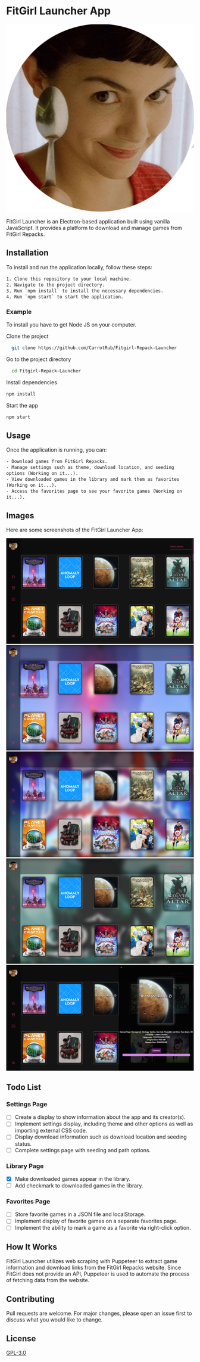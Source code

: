 # FitGirl Launcher App

![FitGirl Launcher Logo](src/private/icons/fitgirl_icon.png)

FitGirl Launcher is an Electron-based application built using vanilla JavaScript. It provides a platform to download and manage games from FitGirl Repacks.

## Installation

To install and run the application locally, follow these steps:

    1. Clone this repository to your local machine.
    2. Navigate to the project directory.
    3. Run `npm install` to install the necessary dependencies.
    4. Run `npm start` to start the application.

### Example
To install you have to get Node JS on your computer.

Clone the project  

~~~bash  
  git clone https://github.com/CarrotRub/Fitgirl-Repack-Launcher
~~~

Go to the project directory  

~~~bash  
  cd Fitgirl-Repack-Launcher
~~~

Install dependencies  

~~~bash  
npm install
~~~

Start the app

~~~bash  
npm start
~~~  

## Usage

Once the application is running, you can:

    - Download games from FitGirl Repacks.
    - Manage settings such as theme, download location, and seeding options (Working on it...).
    - View downloaded games in the library and mark them as favorites (Working on it...).
    - Access the favorites page to see your favorite games (Working on it...).

## Images

Here are some screenshots of the FitGirl Launcher App:

![Screenshot 1](src/private/images/Screenshot1.png)
![Screenshot 2](src/private/images/Screenshot2.png)
![Screenshot 3](src/private/images/Screenshot3.png)
![Screenshot 4](src/private/images/Screenshot4.png)
![Screenshot 5](src/private/images/Screenshot5.png)

## Todo List

### Settings Page

- [ ]  Create a display to show information about the app and its creator(s).
- [ ]  Implement settings display, including theme and other options as well as importing external CSS code.
- [ ]  Display download information such as download location and seeding status.
- [ ]  Complete settings page with seeding and path options.

### Library Page

- [x]  Make downloaded games appear in the library.
- [ ]  Add checkmark to downloaded games in the library.

### Favorites Page

- [ ]  Store favorite games in a JSON file and localStorage.
- [ ]  Implement display of favorite games on a separate favorites page.
- [ ]  Implement the ability to mark a game as a favorite via right-click option.

## How It Works

FitGirl Launcher utilizes web scraping with Puppeteer to extract game information and download links from the FitGirl Repacks website. Since FitGirl does not provide an API, Puppeteer is used to automate the process of fetching data from the website.

## Contributing

Pull requests are welcome. For major changes, please open an issue first to discuss what you would like to change.

## License

[GPL-3.0](https://choosealicense.com/licenses/gpl-3.0/)
